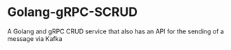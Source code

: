 # Golang-gRPC-SCRUD
A Golang and gRPC CRUD service that also has an API for the sending of a message via Kafka
